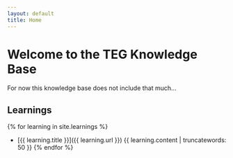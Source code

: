 ```yaml
---
layout: default
title: Home
---
```


# Welcome to the TEG Knowledge Base

<!-- This knowledge base contains a collection of insights, tutorials, and documentation to help you understand [your subject/topic]. -->
For now this knowledge base does not include that much...

## Learnings

{% for learning in site.learnings %}
- [{{ learning.title }}]({{ learning.url }})
{{ learning.content | truncatewords: 50 }}
{% endfor %}

<!-- 
## Getting Started

If you're new here, we recommend starting with:

- [Introduction to Topic](#) *(replace with your actual link)*
- [Frequently Asked Questions](#) *(replace with your actual link)*

## Need Help?

For additional assistance or to ask questions, [contact us](/contact) or check out the [about page](/about) to learn more about this project.

---

For the latest updates, consider following [our Twitter](https://twitter.com/yourTwitterHandle) *(update with your actual Twitter handle or remove if not applicable)*. -->
